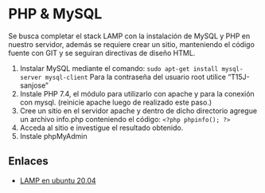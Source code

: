 # PHP & MySQL

Se busca completar el stack LAMP con la instalación de MySQL y PHP en nuestro servidor, además se requiere crear un sitio, manteniendo el código fuente con GIT y se seguiran directivas de diseño HTML.

1. Instalar MySQL mediante el comando:
  `sudo apt-get install mysql-server mysql-client` Para la contraseña del usuario root utilice “T15J-sanjose”
2. Instale PHP 7.4, el módulo para utilizarlo con apache y para la conexión con mysql.
  (reinicie apache luego de realizado este paso.)
3. Cree un sitio en el servidor apache y dentro de dicho directorio agregue un archivo info.php conteniendo el código:
  `<?php phpinfo(); ?>`
4. Acceda al sitio e investigue el resultado obtenido.
5. Instale phpMyAdmin

## Enlaces

- [LAMP en ubuntu 20.04](https://www.digitalocean.com/community/tutorials/how-to-install-linux-apache-mysql-php-lamp-stack-on-ubuntu-20-04)
